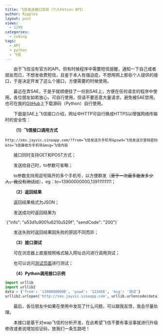 ```yaml
---
title: 飞信发送接口实现（个人Fetion API）
author: Ripples
layout: post
views:
  - 1299
categories:
  - coding
tags:
  - API
  - python
  - 飞信
---
```

<p style="text-align: left; text-indent: 2em;">
  由于飞信没有官方的API，但有时候程序中需要短信提醒，通知一下自己或者朋友而已，不想发收费短信，且鉴于本人有强迫症，不想用网上那些个人提供的接口，于是决定开发了这么个接口，方便需要的时候使用。
</p>

<p style="text-align: left; text-indent: 2em;">
  最近在弄SAE，于是乎就顺便挂了一份到SAE上，方便在任何语言的程序中使用。各位朋友如若放心，可自行使用，但请不要恶意大量请求，避免被SAE禁用。也可在我的<a href="https://github.com/JayvicWen/SMS" target="_blank">GitHub</a>上下载源码（Python）自行使用。
</p>

<!--more-->

<p style="text-align: left;">
</p>

<p style="text-align: left; text-indent: 2em;">
  下面是SAE上飞信接口介绍，网址中HTTP可自行换成HTTPS以增强网络传输时的安全性：
</p>

<p style="text-indent: 2em;">
  <strong>（1）飞信接口调用方式</strong>
</p>

`http://sms.jayvic.sinaapp.com/?from=飞信发送方手机号&pswd=飞信发送方登陆密码&to=飞信接收方手机号&msg=飞信内容`

<p style="text-indent: 2em;">
  接口同时支持GET和POST方式；
</p>

<p style="text-indent: 2em;">
  发送给自己时，to参数可省略；&nbsp;
</p>

<p style="text-indent: 2em;">
  to参数支持用逗号隔开的多个手机号，以方便群发（<span style="text-decoration: line-through;">至于一次最多能发多少人，我没有测试过</span>），eg：to=13900000000,13911111111；
</p>

<p style="text-indent: 2em;">
  <strong>（2）返回结果</strong>
</p>

<p style="text-indent: 2em;">
  返回结果格式为<span style="text-indent: 32px;">JSON；</span>
</p>

<p style="text-indent: 2em;">
  发送成功时返回结果为
</p>
`{"info": "u53d1u9001u6210u529f", "sendCode": "200"}`

<p style="text-indent: 2em;">
  发送失败时返回结果因失败的原因不同而异；
</p>

<p style="text-indent: 2em;">
  <strong>（3）接口测试</strong>
</p>

<p style="text-indent: 2em;">
  可在浏览器上直接按照格式输入网址访问进行调用测试；
</p>

<p style="text-indent: 2em;">
  也可以访问<a title="测试" href="http://sms.jayvic.sinaapp.com" target="_blank">测试页面</a>进行测试；
</p>

<p style="text-indent: 2em;">
  <strong>（4）Python调用接口示例</strong>
</p>

```python
import urllib
import urllib2
data = {'from': '13900000000', 'pswd': '123456', 'msg': '测试'}
urllib2.urlopen('http://sms.jayvic.sinaapp.com', urllib.urlencode(data))
```

<p style="text-indent: 2em;">
</p>

<p style="text-indent: 2em;">
  最后，各位朋友中如果在使用中发现了什么问题，可以跟我反馈，我会尽量处理。
</p>

<p style="text-indent: 2em;">
  <span style="text-indent: 2em;">本接口是基于对wap飞信的分析开发，在此希望飞信不要有事没事就进行升级修改或者说增加验证码，放我们一条生路吧！</span>
</p>
